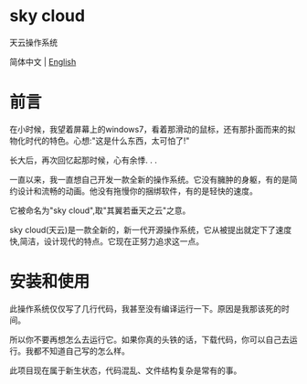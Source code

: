 <h1 align:"center">sky cloud</h1>

<p align:"center">天云操作系统</p>

简体中文 | [English](./readme_en.md)

# 前言

在小时候，我望着屏幕上的windows7，看着那滑动的鼠标，还有那扑面而来的拟物化时代的特色。心想:"这是什么东西，太可怕了!"

长大后，再次回忆起那时候，心有余悸. . .

一直以来，我一直想自己开发一款全新的操作系统。它没有臃肿的身躯，有的是简约设计和流畅的动画。他没有拖慢你的捆绑软件，有的是轻快的速度。

它被命名为"sky cloud",取"其翼若垂天之云"之意。

sky cloud(天云)是一款全新的，新一代开源操作系统，它从被提出就定下了速度快,简洁，设计现代的特点。它现在正努力追求这一点。

# 安装和使用

此操作系统仅仅写了几行代码，我甚至没有编译运行一下。原因是我那该死的时间。

所以你不要再想怎么去运行它。如果你真的头铁的话，下载代码，你可以自己去运行。我都不知道自己写的怎么样。

此项目现在属于新生状态，代码混乱、文件结构复杂是常有的事。